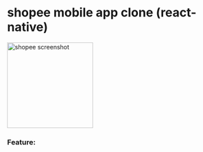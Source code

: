 # shopee mobile app clone (react-native)

<img src="https://github.com/le-dat/shopee-mobile-app-clone/blob/master/static/screenshot1.jpg" alt="shopee screenshot" width="200" height="whatever">

<!-- ![shopee screenshot](https://github.com/le-dat/shopee-mobile-app-clone/blob/master/static/screenshot1.jpg)

![shopee screenshot](https://github.com/le-dat/shopee-mobile-app-clone/blob/master/static/screenshot2.jpg)

![shopee screenshot](https://github.com/le-dat/shopee-mobile-app-clone/blob/master/static/screenshot3.jpg) -->

### Feature:
